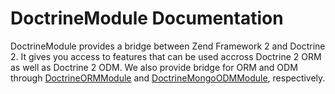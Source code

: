 # DoctrineModule Documentation

DoctrineModule provides a bridge between Zend Framework 2 and Doctrine 2. It gives you access to features that can be used accross Doctrine 2 ORM as well as Doctrine 2 ODM. We also provide bridge for ORM and ODM through [DoctrineORMModule](https://github.com/doctrine/DoctrineORMModule) and [DoctrineMongoODMModule](https://github.com/doctrine/DoctrineMongoODMModule), respectively.